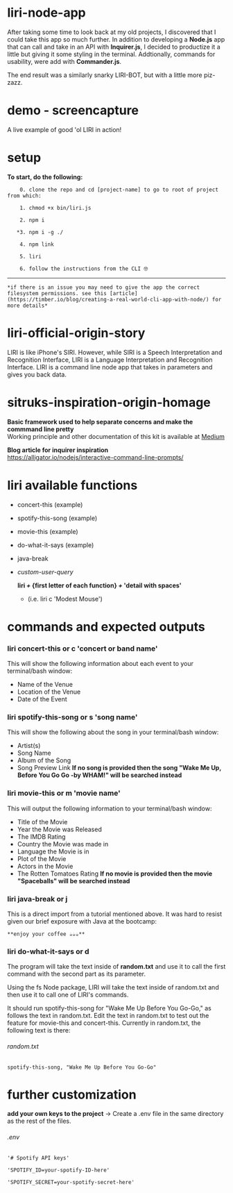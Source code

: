 # liri-node-app
After taking some time to look back at my old projects, I discovered that I could take this app so much further. In addition to developing a **Node.js** app that can call and take in an API with **Inquirer.js**, I decided to productize it a little but giving it some styling in the terminal. Addtionally, commands for usability, were add with **Commander.js**. 

The end result was a similarly snarky LIRI-BOT, but with a little more piz-zazz.

# demo - screencapture
A live example of good 'ol LIRI in action!

# setup
**To start, do the following:**

        0. clone the repo and cd [project-name] to go to root of project from which:

        1. chmod +x bin/liri.js

        2. npm i

       *3. npm i -g ./ 

        4. npm link

        5. liri

        6. follow the instructions from the CLI 🤓
---
    *if there is an issue you may need to give the app the correct filesystem permissions. see this [article](https://timber.io/blog/creating-a-real-world-cli-app-with-node/) for more details*  

# liri-official-origin-story
LIRI is like iPhone's SIRI. However, while SIRI is a Speech Interpretation and Recognition Interface, LIRI is a Language Interpretation and Recognition Interface. LIRI is a command line node app that takes in parameters and gives you back data.

# sitruks-inspiration-origin-homage
**Basic framework used to help separate concerns and make the commmand line pretty**  
Working principle and other documentation of this kit is available at [Medium](https://medium.com/@thatisuday/making-cli-app-with-ease-using-commander-js-and-inquirer-js-f3bbd52977ac)  


**Blog article for inquirer inspiration**  
https://alligator.io/nodejs/interactive-command-line-prompts/  

# liri available functions

* concert-this (example)

* spotify-this-song (example)

* movie-this (example)

* do-what-it-says (example)

* java-break

* *custom-user-query*  

    **liri *+* {first letter of each function} *+* 'detail with spaces'**  
    * (i.e. liri c 'Modest Mouse')

# commands and expected outputs

### liri concert-this **or** c 'concert or band name'
This will show the following information about each event to your terminal/bash window:
* Name of the Venue
* Location of the Venue
* Date of the Event

### liri spotify-this-song **or** s 'song name'
This will show the following about the song in your terminal/bash window:
* Artist(s)
* Song Name
* Album of the Song
* Song Preview Link
**If no song is provided then the song "Wake Me Up, Before You Go Go -by WHAM!" will be searched instead**


### liri movie-this **or** m 'movie name'
This will output the following information to your terminal/bash window:
* Title of the Movie
* Year the Movie was Released
* The IMDB Rating
* Country the Movie was made in
* Language the Movie is in
* Plot of the Movie
* Actors in the Movie
* The Rotten Tomatoes Rating
**If no movie is provided then the movie "Spaceballs" will be searched instead**

### liri java-break **or** j
This is a direct import from a tutorial mentioned above. It was hard to resist given our brief exposure with Java at the bootcamp:

    **enjoy your coffee ☕️☕️☕️**


### liri do-what-it-says **or** d
The program will take the text inside of **random.txt** and use it to call the first command with the second part as its parameter.

Using the fs Node package, LIRI will take the text inside of random.txt and then use it to call one of LIRI's commands.


It should run spotify-this-song for "Wake Me Up Before You Go-Go," as follows the text in random.txt.
Edit the text in random.txt to test out the feature for movie-this and concert-this.
Currently in random.txt, the following text is there:  

###### random.txt
    spotify-this-song, "Wake Me Up Before You Go-Go"

# further customization
**add your own keys to the project**
-> Create a .env file in the same directory as the rest of the files.  


###### .env 

    '# Spotify API keys'

    'SPOTIFY_ID=your-spotify-ID-here'

    'SPOTIFY_SECRET=your-spotify-secret-here'
